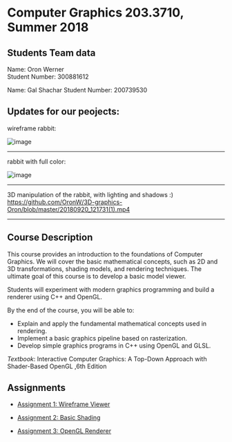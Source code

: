 # Computer Graphics 203.3710, Summer 2018
## Students Team data

Name: Oron Werner  
Student Number: 300881612

Name: Gal Shachar 
Student Number: 200739530 

Updates for our peojects:
---------------------
wireframe rabbit:

![image](https://github.com/OronW/3D-graphics-Oron/blob/master/20180804_004836.jpg)

--------------------
rabbit with full color:

![image](https://github.com/OronW/3D-graphics-Oron/blob/master/20180820_122642.jpg)

-------------------
3D manipulation of the rabbit, with lighting and shadows :)
https://github.com/OronW/3D-graphics-Oron/blob/master/20180920_121731(1).mp4

------------------



## Course Description

This course provides an introduction to the foundations of Computer Graphics. We will cover the basic mathematical concepts, such as 2D and 3D transformations, shading models, and rendering techniques. The ultimate goal of this course is to develop a basic model viewer.

Students will experiment with modern graphics programming and build a renderer using C++ and OpenGL.

By the end of the course, you will be able to:

* Explain and apply the fundamental mathematical concepts used in rendering.
* Implement a basic graphics pipeline based on rasterization.
* Develop simple graphics programs in C++ using OpenGL and GLSL.

*Textbook*:
Interactive Computer Graphics: A Top-Down Approach with Shader-Based OpenGL ,6th Edition


## Assignments

* [Assignment 1: Wireframe Viewer](Assignment1/homework1.pdf)

* [Assignment 2: Basic Shading](Assignment2/homework2.pdf)

* [Assignment 3: OpenGL Renderer](Assignment3/homework3.pdf)
